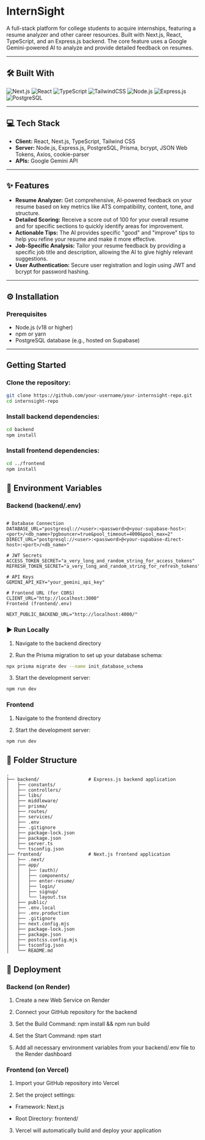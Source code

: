 # InternSight  
A full-stack platform for college students to acquire internships, featuring a resume analyzer and other career resources. Built with Next.js, React, TypeScript, and an Express.js backend. The core feature uses a Google Gemini-powered AI to analyze and provide detailed feedback on resumes.  

---

## 🛠️ Built With  
![Next.js](https://img.shields.io/badge/Next.js-000000?style=for-the-badge&logo=nextdotjs&logoColor=white)
![React](https://img.shields.io/badge/React-20232A?style=for-the-badge&logo=react&logoColor=61DAFB)
![TypeScript](https://img.shields.io/badge/TypeScript-007ACC?style=for-the-badge&logo=typescript&logoColor=white)
![TailwindCSS](https://img.shields.io/badge/Tailwind_CSS-38B2AC?style=for-the-badge&logo=tailwind-css&logoColor=white)
![Node.js](https://img.shields.io/badge/Node.js-339933?style=for-the-badge&logo=node-dot-js&logoColor=white)
![Express.js](https://img.shields.io/badge/Express.js-404D59?style=for-the-badge)
![PostgreSQL](https://img.shields.io/badge/PostgreSQL-336791?style=for-the-badge&logo=postgresql&logoColor=white)

---

## 💻 Tech Stack  
- **Client:** React, Next.js, TypeScript, Tailwind CSS  
- **Server:** Node.js, Express.js, PostgreSQL, Prisma, bcrypt, JSON Web Tokens, Axios, cookie-parser  
- **APIs:** Google Gemini API  

---

## ✨ Features  
- **Resume Analyzer:** Get comprehensive, AI-powered feedback on your resume based on key metrics like ATS compatibility, content, tone, and structure.  
- **Detailed Scoring:** Receive a score out of 100 for your overall resume and for specific sections to quickly identify areas for improvement.  
- **Actionable Tips:** The AI provides specific "good" and "improve" tips to help you refine your resume and make it more effective.  
- **Job-Specific Analysis:** Tailor your resume feedback by providing a specific job title and description, allowing the AI to give highly relevant suggestions.  
- **User Authentication:** Secure user registration and login using JWT and bcrypt for password hashing.  

---

## ⚙️ Installation  

### Prerequisites  
- Node.js (v18 or higher)  
- npm or yarn  
- PostgreSQL database (e.g., hosted on Supabase)  

---

## Getting Started  

### Clone the repository:
```bash
git clone https://github.com/your-username/your-internsight-repo.git
cd internsight-repo
```

### Install backend dependencies:
```bash
cd backend
npm install
```

### Install frontend dependencies:
```bash
cd ../frontend
npm install
```

## 🔐 Environment Variables

### Backend (backend/.env)
```env

# Database Connection
DATABASE_URL="postgresql://<user>:<password>@<your-supabase-host>:<port>/<db_name>?pgbouncer=true&pool_timeout=4000&pool_max=2"
DIRECT_URL="postgresql://<user>:<password>@<your-supabase-direct-host>:<port>/<db_name>"

# JWT Secrets
ACCESS_TOKEN_SECRET="a_very_long_and_random_string_for_access_tokens"
REFRESH_TOKEN_SECRET="a_very_long_and_random_string_for_refresh_tokens"

# API Keys
GEMINI_API_KEY="your_gemini_api_key"

# Frontend URL (for CORS)
CLIENT_URL="http://localhost:3000"
Frontend (frontend/.env)

NEXT_PUBLIC_BACKEND_URL="http://localhost:4000/"

```
### ▶️ Run Locally

1. Navigate to the backend directory

2. Run the Prisma migration to set up your database schema:

```bash
npx prisma migrate dev --name init_database_schema

```
3. Start the development server:
```bash
npm run dev
```
### Frontend
1. Navigate to the frontend directory

2. Start the development server:
```bash
npm run dev
```

## 📁 Folder Structure
```
.
├── backend/                  # Express.js backend application
│   ├── constants/
│   ├── controllers/
│   ├── libs/
│   ├── middleware/
│   ├── prisma/
│   ├── routes/
│   ├── services/
│   ├── .env
│   ├── .gitignore
│   ├── package-lock.json
│   ├── package.json
│   ├── server.ts
│   └── tsconfig.json
├── frontend/                 # Next.js frontend application
│   ├── .next/
│   ├── app/
│   │   ├── (auth)/
│   │   ├── components/
│   │   ├── enter-resume/
│   │   ├── login/
│   │   ├── signup/
│   │   └── layout.tsx
│   ├── public/
│   ├── .env.local
│   ├── .env.production
│   ├── .gitignore
│   ├── next.config.mjs
│   ├── package-lock.json
│   ├── package.json
│   ├── postcss.config.mjs
│   ├── tsconfig.json
│   └── README.md
```

## 🚀 Deployment
### Backend (on Render)
1. Create a new Web Service on Render

2. Connect your GitHub repository for the backend

3. Set the Build Command: npm install && npm run build

4. Set the Start Command: npm start

5. Add all necessary environment variables from your backend/.env file to the Render dashboard

### Frontend (on Vercel)
1. Import your GitHub repository into Vercel

2. Set the project settings:

 - Framework: Next.js

 - Root Directory: frontend/

3. Vercel will automatically build and deploy your application


